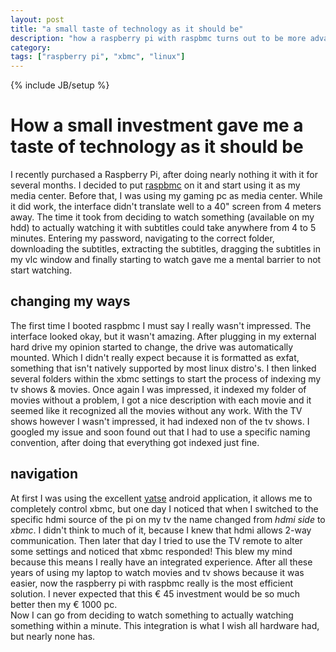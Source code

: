 ```yaml
---
layout: post
title: "a small taste of technology as it should be"
description: "how a raspberry pi with raspbmc turns out to be more advanced then my &euro;1000 pc"
category:
tags: ["raspberry pi", "xbmc", "linux"]
---
```

{% include JB/setup %}

# How a small investment gave me a taste of technology as it should be
I recently purchased a Raspberry Pi, after doing nearly nothing it with it for several months. I decided to put [raspbmc](http://www.raspbmc.com/) on it and start using it as my media center. Before that, I was using my gaming pc as media center. While it did work, the interface didn't translate well to a 40" screen from 4 meters away. 
The time it took from deciding to watch something (available on my hdd) to actually watching it with subtitles could take anywhere from 4 to 5 minutes. Entering my password, navigating to the correct folder, downloading the subtitles, extracting the subtitles, dragging the subtitles in my vlc window and finally starting to watch gave me a mental barrier to not start watching. 

## changing my ways
The first time I booted raspbmc I must say I really wasn't impressed. The interface looked okay, but it wasn't amazing. After plugging in my external hard drive my opinion started to change, the drive was automatically mounted. Which I didn't really expect because it is formatted as exfat, something that isn't natively supported by most linux distro's. I then linked several folders within the xbmc settings to start the process of indexing my tv shows & movies. Once again I was impressed, it indexed my folder of movies without a problem, I got a nice description with each movie and it seemed like it recognized all the movies without any work. With the TV shows however I wasn't impressed, it had indexed non of the tv shows. I googled my issue and soon found out that I had to use a specific naming convention, after doing that everything got indexed just fine. 

## navigation
At first I was using the excellent [yatse](https://play.google.com/store/apps/details?id=org.leetzone.android.yatsewidgetfree) android application, it allows me to completely control xbmc, but one day I noticed that when I switched to the specific hdmi source of the pi on my tv the name changed from _hdmi side_ to _xbmc_. I didn't think to much of it, because I knew that hdmi allows 2-way communication. Then later that day I tried to use the TV remote to alter some settings and noticed that xbmc responded! This blew my mind because this means I really have an integrated experience. After all these years of using my laptop to watch movies and tv shows because it was easier, now the raspberry pi with raspbmc really is the most efficient solution. I never expected that this &euro; 45 investment would be so much better then my &euro; 1000 pc.  
Now I can go from deciding to watch something to actually watching something within a minute. This integration is what I wish all hardware had, but nearly none has.

